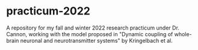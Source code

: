 # practicum-2022
A repository for my fall and winter 2022 research practicum under Dr. Cannon, working with the model proposed in "Dynamic coupling of whole-brain neuronal and neurotransmitter systems" by Kringelbach et al.
